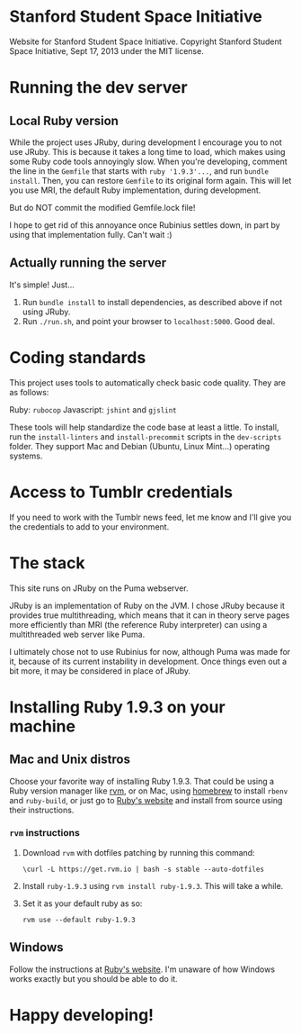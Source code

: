 Stanford Student Space Initiative
=================================

Website for Stanford Student Space Initiative. Copyright Stanford Student Space
Initiative, Sept 17, 2013 under the MIT license.

# Running the dev server

## Local Ruby version

While the project uses JRuby, during development I encourage you to not use
JRuby. This is because it takes a long time to load, which makes using some
Ruby code tools annoyingly slow. When you're developing, comment the line in
the `Gemfile` that starts with `ruby '1.9.3'...`, and run `bundle install`.
Then, you can restore `Gemfile` to its original form again. This will let you
use MRI, the default Ruby implementation, during development.

But do NOT commit the modified Gemfile.lock file!

I hope to get rid of this annoyance once Rubinius settles down, in part by
using that implementation fully. Can't wait :)

## Actually running the server

It's simple! Just...

1. Run `bundle install` to install dependencies, as described above if not
   using JRuby.
2. Run `./run.sh`, and point your  browser to `localhost:5000`. Good deal.

# Coding standards

This project uses tools to automatically check basic code quality. They are as
follows:

Ruby: `rubocop`
Javascript: `jshint` and `gjslint`

These tools will help standardize the code base at least a little. To install,
run the `install-linters` and `install-precommit` scripts in the `dev-scripts`
folder. They support Mac and Debian (Ubuntu, Linux Mint...) operating systems.

# Access to Tumblr credentials

If you need to work with the Tumblr news feed, let me know and I'll give you
the credentials to add to your environment.

# The stack

This site runs on JRuby on the Puma webserver.

JRuby is an implementation of Ruby on the JVM. I chose JRuby because it
provides true multithreading, which means that it can in theory serve pages
more efficiently than MRI (the reference Ruby interpreter) can using a
multithreaded web server like Puma.

I ultimately chose not to use Rubinius for now, although Puma was made for it,
because of its current instability in development. Once things even out a bit
more, it may be considered in place of JRuby.

# Installing Ruby 1.9.3 on your machine

## Mac and Unix distros

Choose your favorite way of installing Ruby 1.9.3. That could be using a
Ruby version manager like [rvm](http://rvm.io/), or on Mac, using
[homebrew](http://brew.sh/) to install `rbenv` and `ruby-build`, or just go to
[Ruby's website](https://www.ruby-lang.org/en/downloads/) and install from
source using their instructions.

### `rvm` instructions
1. Download `rvm` with dotfiles patching by running this command:

   ```
   \curl -L https://get.rvm.io | bash -s stable --auto-dotfiles
   ```
2. Install `ruby-1.9.3` using `rvm install ruby-1.9.3`. This will take a
   while.
3. Set it as your default ruby as so:

   ```
   rvm use --default ruby-1.9.3
   ```

## Windows

Follow the instructions at [Ruby's
website](https://www.ruby-lang.org/en/downloads/). I'm unaware of how Windows
works exactly but you should be able to do it.

# Happy developing!
